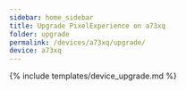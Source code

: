 ```yaml
---
sidebar: home_sidebar
title: Upgrade PixelExperience on a73xq
folder: upgrade
permalink: /devices/a73xq/upgrade/
device: a73xq
---
```

{% include templates/device_upgrade.md %}
